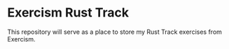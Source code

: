 # Exercism Rust Track
 This repository will serve as a place to store my Rust Track exercises from Exercism.
